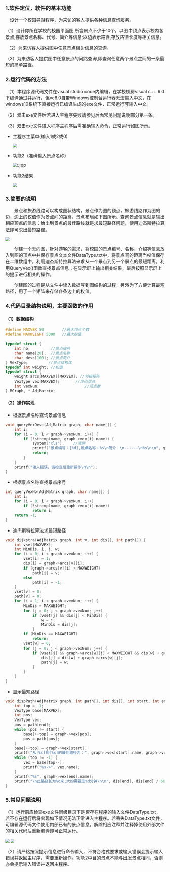 ### 1.软件定位，软件的基本功能

　设计一个校园导游程序，为来访的客人提供各种信息查询服务。

​	（1）设计你所在学校的校园平面图,所含景点不少于10个。以图中顶点表示校内各景点,存放景点名称、代号、简介等信息;以边表示路径,存放路径长度等相关信息。

​	（2）为来访客人提供图中任意景点相关信息的查询。	

​	（3）为来访客人提供图中任意景点的问路查询,即查询任意两个景点之间的一条最短的简单路径。

### 2.运行代码的方法

​	（1）本程序源代码文件在visual studio code内编辑，在学校机房visual c++ 6.0下编译通过并运行，但vc6.0自带Windows控制台运行器无法输入中文，在windows10系统下直接运行已编译生成的exe文件，正常运行可输入中文。

​	（2）双击exe文件后若进入主程序失败请参见后面常见问题说明部分第一条。

​	（3）双击exe文件进入程序主程序后需准确输入命令，正常运行如图所示。

+ 主程序主菜单(输入1或2或0)

  <img src="2.png" style="zoom:80%;" />
  
  
  
+ 功能2（准确输入景点名称）

  <img src="3.png" title="功能2" style="zoom:80%;" />

  

+ 功能2结果

  <img src="4.png" style="zoom:80%;" />


### 3.简要的说明
　　景点和旅游线路可以构成图状结构，景点作为图的顶点，旅游线路作为图的边，边上的权值作为景点间的距离，景点布局如下图所示。查询景点信息就是输出相应顶点的信息；给出到景点的最佳路线就是求最短路径问题，使用迪杰斯特拉算法即可求出最短路径。

<img src="1.png" style="zoom:80%;" />

　　创建一个无向图，针对游客的需求，将校园的景点编号、名称、介绍等信息放入到图的顶点中并保存景点文本文件DataType.txt中，将景点间的距离当权值保存在二维数组中，利用迪杰斯特拉算法来求从一个景点到另一个景点的最短距离，利用QueryVex()函数查找景点信息；在显示屏上输出相关结果，最后按照显示屏上的提示进行相关的操作。

　　创建图的过程是从文件中读入数据写到图结构的过程，另外为了方便计算最短路径，用了一个矩阵来存储各条边上的权值。

### 4.代码目录结构说明，主要函数的作用
#### （1）数据结构

```cpp
#define MAXVEX 50        //最大顶点个数
#define MAXWEIGHT 5000   //最大权值

typedef struct {
    int no;         //景点编号
    char name[20];  //景点名称
    char desc[100]; //景点简介
} VexType;         //景点结构体
typedef int weight; //权值
typedef struct {
    weight arcs[MAXVEX][MAXVEX]; //邻接矩阵
    VexType vex[MAXVEX];       //顶点信息
    int vexNum;                    //顶点数
} MGraph, * AdjMatrix;
```
#### （2）操作实现

- 根据景点名称查询景点信息
```cpp
void queryVexDesc(AdjMatrix graph, char name[]) {
    int i;
    for (i = 0; i < graph->vexNum; i++) {
        if (!strcmp(name, graph->vex[i].name)) {
            system("cls");    //清屏
            printf("景点编号：[%d],景点名称：%s\n简介：\n------\n%s\n\n", graph->vex[i].no, graph->vex[i].name, graph->vex[i].desc);
            return;
        }
    }
    printf("输入错误，请检查后重新操作\n\n");
}

```
- 根据景点名称查找景点序号
```cpp
int queryVexNo(AdjMatrix graph, char name[]) {
    int i;
    for (i = 0; i < graph->vexNum; i++)
        if (!strcmp(name, graph->vex[i].name))
            return i;
    return -1;
}
```
- 迪杰斯特拉算法求最短路径
```cpp
void dijkstra(AdjMatrix graph, int v, int dis[], int path[]) {
    int vset[MAXVEX];
    int MinDis, i, j, w;
    for (i = 0; i < graph->vexNum; i++) {
        vset[i] = 1;
        dis[i] = graph->arcs[v][i];
        if (graph->arcs[v][i] < MAXWEIGHT)
            path[i] = v;
        else
            path[i] = -1;
    }
    vset[v] = 0;
    path[v] = 0;
    for (i = 1; i < graph->vexNum; i++) {
        MinDis = MAXWEIGHT;
        for (j = 0; j < graph->vexNum; j++)
            if (vset[j] && dis[j] < MinDis) {
                w = j;
                MinDis = dis[j];
            }
        if (MinDis == MAXWEIGHT)
            return;
        vset[w] = 0;
        for (j = 0; j < graph->vexNum; j++) {
            if (vset[j] && graph->arcs[w][j] < MAXWEIGHT && dis[w] + graph->arcs[w][j] < dis[j]) {
                dis[j] = dis[w] + graph->arcs[w][j];
                path[j] = w;
            }
        }
    }
}
```
- 显示最短路径
```cpp
void dispPath(AdjMatrix graph, int path[], int dis[], int start, int end) {
    int top = -1;
    VexType base[MAXVEX];
    int pos;
    VexType vex;
    pos = path[end];
    while (pos != start) {
        base[++top] = graph->vex[pos];
        pos = path[pos];
    }
    base[++top] = graph->vex[start];
    printf("从[%s]到[%s]的最佳路径为：", graph->vex[start].name, graph->vex[end].name);
    while (top != -1) {
        vex = base[top--];
        printf("%s->", vex.name);
    }
    printf("%s", graph->vex[end].name);
    printf("\n此路径长为%d米,大约需要走%d分钟\n\n", dis[end], dis[end] / 60);
}
```

### 5.常见问题说明

​	（1）运行前应检查exe文件同级目录下是否存在程序的输入文件DataType.txt，若不存在运行后将出现如下情况无法正常进入主程序。若丢失DataType.txt文件，可编辑源代码文件使用内部已有的景点信息，解除相应注释并注释掉使用外部文件的相关代码后重新编译即可正常运行。

<img src="5.png" style="zoom:80%;" />

<img src="6.png" style="zoom: 72%;" />

​	（2）请严格按照提示信息进行命令输入，不符合格式要求或输入错误会提示输入错误并返回主程序，需要重新操作。功能2中目的景点不能与出发景点相同，否则亦会提示输入错误并返回主程序。